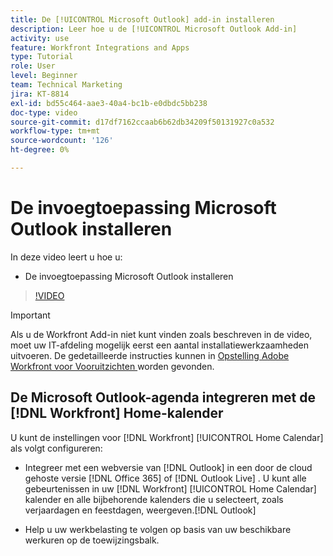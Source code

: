 ```yaml
---
title: De [!UICONTROL Microsoft Outlook] add-in installeren
description: Leer hoe u de [!UICONTROL Microsoft Outlook Add-in]
activity: use
feature: Workfront Integrations and Apps
type: Tutorial
role: User
level: Beginner
team: Technical Marketing
jira: KT-8814
exl-id: bd55c464-aae3-40a4-bc1b-e0dbdc5bb238
doc-type: video
source-git-commit: d17df7162ccaab6b62db34209f50131927c0a532
workflow-type: tm+mt
source-wordcount: '126'
ht-degree: 0%

---
```


# De invoegtoepassing Microsoft Outlook installeren

In deze video leert u hoe u:

* De invoegtoepassing Microsoft Outlook installeren

>[!VIDEO](https://video.tv.adobe.com/v/335115/?quality=12&learn=on&enablevpops)

>[!IMPORTANT]
>
>Als u de Workfront Add-in niet kunt vinden zoals beschreven in de video, moet uw IT-afdeling mogelijk eerst een aantal installatiewerkzaamheden uitvoeren. De gedetailleerde instructies kunnen in [ Opstelling Adobe Workfront voor Vooruitzichten ](https://experienceleague.adobe.com/docs/workfront/using/adobe-workfront-integrations/workfront-for-outlook/set-up-workfront-for-outlook.html) worden gevonden.

## De Microsoft Outlook-agenda integreren met de [!DNL Workfront] Home-kalender

U kunt de instellingen voor [!DNL Workfront] [!UICONTROL Home Calendar] als volgt configureren:

* Integreer met een webversie van [!DNL Outlook] in een door de cloud gehoste versie [!DNL Office 365] of [!DNL Outlook Live] . U kunt alle gebeurtenissen in uw [!DNL Workfront] [!UICONTROL Home Calendar] kalender en alle bijbehorende kalenders die u selecteert, zoals verjaardagen en feestdagen, weergeven.[!DNL Outlook]

* Help u uw werkbelasting te volgen op basis van uw beschikbare werkuren op de toewijzingsbalk.
